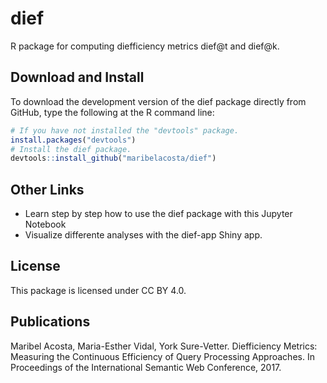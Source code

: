 # dief

R package for computing diefficiency metrics dief@t and dief@k.

## Download and Install
To download the development version of the dief package directly from GitHub, type the following at the R command line:
```r
# If you have not installed the "devtools" package.
install.packages("devtools")
# Install the dief package.
devtools::install_github("maribelacosta/dief")
```
## Other Links
- Learn step by step how to use the dief package with this Jupyter Notebook
- Visualize differente analyses with the dief-app Shiny app.  

## License 
This package is licensed under CC BY 4.0.

## Publications
Maribel Acosta, Maria-Esther Vidal, York Sure-Vetter. Diefficiency Metrics: Measuring the Continuous Efficiency of Query Processing Approaches. In Proceedings of the International Semantic Web Conference, 2017.
